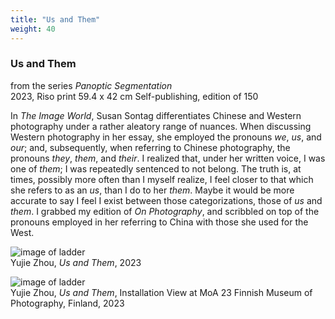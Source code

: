 ```yaml
---
title: "Us and Them"
weight: 40
---
```



### **Us and Them**   
from the series *Panoptic Segmentation*  
2023, Riso print
59.4 x 42 cm Self-publishing, edition of 150


In *The Image World*, Susan Sontag differentiates Chinese and Western photography under a rather aleatory range of nuances. When discussing Western photography in her essay, she employed the pronouns *we*, *us*, and *our*; and, subsequently, when referring to Chinese photography, the pronouns *they*, *them*, and *their*. I realized that, under her written voice, I was one of *them*; I was repeatedly sentenced to not belong. The truth is, at times, possibly more often than I myself realize, I feel closer to that which she refers to as an *us*, than I do to her *them*. Maybe it would be more accurate to say I feel I exist between those categorizations, those of *us* and *them*. I grabbed my edition of *On Photography*, and scribbled on top of the pronouns employed in her referring to China with those she used for the West.


![image of ladder](/images/QWERTY/E/us_and_them-2.jpg)  
Yujie Zhou, *Us and Them*, 2023

![image of ladder](/images/QWERTY/E/us_and_them-1.jpg)  
Yujie Zhou, *Us and Them*, Installation View at MoA 23 Finnish Museum of Photography, Finland, 2023